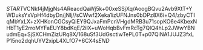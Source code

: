 $START$VCNkf4jMjgNs4AReacdQaWj5k+00xeSSjXq/AoogBQvu2Avb9XtT+YWDuksYxVpHf4dbyDn/jNlj//sCWwf2Xeka1izUFNJns0bDPz8X6i+Q4/zbyCTIqMbYxLX+zXHKonCGCsyQiEY9QJxaFmPcnVHgdMRB3u71sopKO6e4KbexNHbT1yE2rroMYFaEUY8bdKqE/2ilX+uWoHqbBvFmRcTg7QlQ4hLp2JWwYBNudmEq+SjSXCHmZizURq8X/168uSf3UdGsctiwTePL0T+p07QiNA1JUJZ3fxLP15no2dqhUYV2xipL4XLfO7+6CX4s$END$